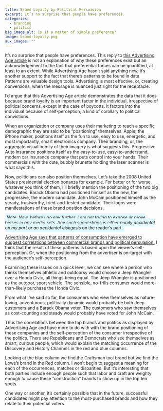 ```yaml
---
title: Brand Loyalty by Political Persuasion
excerpt: It’s no surprise that people have preferences.
categories:
  - branding
  - politics
big_image_alt: Is it a matter of simple preference?
image: brand-loyalty.png
aux_images: ""
---
```

It’s no surprise that people have preferences. This reply to <a href="http://adage.com/article?article_id=146663" target="_blank">this Advertising Age article</a> is not an explanation of why these preferences exist but an acknowledgement to the fact that preferential forces can be quantified, at least to an extent. While Advertising Age hasn’t said anything new, it’s another support to the fact that there’s patterns to be found in data. Patterns are valuable design tools. Advertising is most effective, or, creating conversions, when the message is nuanced just right for the receptacle.

I’d argue that this Advertising Age article demonstrates the data that it does because brand loyalty is an important factor in the individual, irrespective of political concerns, except in the case of boycotts. It factors into the individual because of self-perception, a kind of corollary to political convictions.

When an organization or company uses their marketing to reach a specific demographic they are said to be “positioning” themselves. Apple, the iPhone maker, positions itself as the fun to use, easy to use, energetic, and most importantly, smart electronics company. Their branding, or, the aggregate visual homily of their imagery is what suggests this. Progressive Auto Insurance positions itself as the easy-to-use, easy-to-understand, modern car insurance company that puts control into your hands. Their commercials with the cute, bubbly brunette holding the laser scanner is what says this.

Now, politicians can also position themselves. Let’s take the 2008 United States presidential election bonanza for example. For better or for worse, whatever you think of them, I’ll briefly mention the positioning of the two big candidates. Barack Obama had positioned himself as the new, the progressive, the modern candidate. John McCain positioned himself as the steady, trustworthy, tried-and-tested candidate. Their logos were manifestations of these brand position decisions. 

<span style="padding:5px;background:#dff9ff;"><em>Note: Now, before I go any further, I am not trying to expose or prove biases in any media sets. Any such suggestions is either purely accidental on my part or an accidental </em><em>eisegesis</em> on the reader’s part.</span>

<a href="http://adage.com/article?article_id=146663">Advertising Age says that patterns of consumption have emerged to suggest correlations between commercial brands and political persuasion.</a> I think that the result of these patterns is based upon the viewer’s self-perception. Or, when the positioning from the advertiser is on-target with the audience’s self-perception.

Examining these issues on a quick level, we can see where a person who thinks themselves athletic and outdoorsy would choose a Jeep Wrangler over a Honda Civic, all things being equal. The Jeep Wrangler is positioned as the outdoor, sport vehicle. The sensible, no-frills consumer would more-than-likely purchase the Honda Civic.

From what I’ve said so far, the consumers who view themselves as nature-loving, adventurous, politically dynamic would probably be both Jeep customers and a Barack Obama voter. The customers who saw themselves as cost-counting and steady would probably have voted for John McCain.

Thus the correlations between the top brands and politics as displayed by Advertising Age and have more to do with with the brand positioning of these companies and the self-perception of the consumer irrespective of the politics. There are Republicans and Democrats who see themselves as smart, curious people, which would explain the matching occurrence of the Discovery and History Channels in the red and blue columns. 

Looking at the blue column we find the Craftsman tool brand but we find the Lowe’s brand in the Red column. I won’t begin to suggest a meaning for each of the occurrences, matches or disparities. But it’s interesting that both parties include enough people such that labor and craft are weighty enough to cause these “construction” brands to show up in the top ten spots.

One way or another, it’s certainly possible that in the future, successful candidates might pay attention to the most-purchased brands and how they relate to their potential voters.
